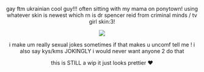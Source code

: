 <p align="center">  gay ftm ukrainian cool guy!!! 
often sitting with my mama on ponytown! using whatever skin is newest which rn is dr spencer reid from criminal minds / tv girl skin:3!


<p align="center"> <img src=https://i.pinimg.com/originals/2c/fb/dd/2cfbddf6f8728926da3e05222870d0ba.gif> </p>

  <p align="center"> i make um really sexual jokes sometimes if that makes u uncomf tell me ! i also say kys/kms JOKINGLY i would never want anyone 2 do that </p>

  <p align="center"> this is STILL a wip it just looks prettier ❤️ </p>

  
